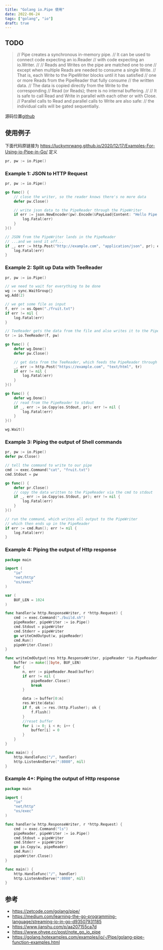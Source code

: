 ```yaml
---
title: "Golang io.Pipe 使用"
date: 2022-06-24
tags: ["golang", "io"]
draft: true
---
```


## TODO

> // Pipe creates a synchronous in-memory pipe.
> // It can be used to connect code expecting an io.Reader
> // with code expecting an io.Writer.
> //
> // Reads and Writes on the pipe are matched one to one
> // except when multiple Reads are needed to consume a single Write.
> // That is, each Write to the PipeWriter blocks until it has satisfied
> // one or more Reads from the PipeReader that fully consume
> // the written data.
> // The data is copied directly from the Write to the corresponding
> // Read (or Reads); there is no internal buffering.
> //
> // It is safe to call Read and Write in parallel with each other or with Close.
> // Parallel calls to Read and parallel calls to Write are also safe:
> // the individual calls will be gated sequentially.

源码位置[github](https://github.com/golang/go/blob/master/src/io/pipe.go)

## 使用例子
下面代码原链接为 https://luckymrwang.github.io/2020/12/17/Examples-For-Using-io-Pipe-in-Go/
定义

```go
pr, pw := io.Pipe()
```
### Example 1: JSON to HTTP Request
```go
pr, pw := io.Pipe()

go func() {
    // close the writer, so the reader knows there's no more data
    defer pw.Close()

    // write json data to the PipeReader through the PipeWriter
    if err := json.NewEncoder(pw).Encode(&PayLoad{Content: "Hello Pipe!"}); err != nil {
        log.Fatal(err)
    }
}()

// JSON from the PipeWriter lands in the PipeReader
// ...and we send it off...
if _, err := http.Post("http://example.com", "application/json", pr); err != nil {
    log.Fatal(err)
}
```
### Example 2: Split up Data with TeeReader
```go
pr, pw := io.Pipe()

// we need to wait for everything to be done
wg := sync.WaitGroup{}
wg.Add(2)

// we get some file as input
f, err := os.Open("./fruit.txt")
if err != nil {
    log.Fatal(err)
}

// TeeReader gets the data from the file and also writes it to the PipeWriter
tr := io.TeeReader(f, pw) 

go func() {
    defer wg.Done()
    defer pw.Close()

    // get data from the TeeReader, which feeds the PipeReader through the PipeWriter
    _, err := http.Post("https://example.com", "text/html", tr)
    if err != nil {
        log.Fatal(err)
    }
}()

go func() {
    defer wg.Done()
    // read from the PipeReader to stdout
    if _, err := io.Copy(os.Stdout, pr); err != nil {
        log.Fatal(err)
    }
}()

wg.Wait()
```

### Example 3: Piping the output of Shell commands
```go
pr, pw := io.Pipe()
defer pw.Close()

// tell the command to write to our pipe
cmd := exec.Command("cat", "fruit.txt")
cmd.Stdout = pw

go func() {
    defer pr.Close()
    // copy the data written to the PipeReader via the cmd to stdout
    if _, err := io.Copy(os.Stdout, pr); err != nil {
        log.Fatal(err)
    }
}()

// run the command, which writes all output to the PipeWriter
// which then ends up in the PipeReader
if err := cmd.Run(); err != nil {
    log.Fatal(err)
}
```
### Example 4: Piping the output of Http response
```go
package main

import (
	"io"
	"net/http"
	"os/exec"
)

var (
	BUF_LEN = 1024
)

func handler(w http.ResponseWriter, r *http.Request) {
	cmd := exec.Command("./build.sh")
	pipeReader, pipeWriter := io.Pipe()
	cmd.Stdout = pipeWriter
	cmd.Stderr = pipeWriter
	go writeCmdOutput(w, pipeReader)
	cmd.Run()
	pipeWriter.Close()
}

func writeCmdOutput(res http.ResponseWriter, pipeReader *io.PipeReader) {
	buffer := make([]byte, BUF_LEN)
	for {
		n, err := pipeReader.Read(buffer)
		if err != nil {
			pipeReader.Close()
			break
		}

		data := buffer[0:n]
		res.Write(data)
		if f, ok := res.(http.Flusher); ok {
			f.Flush()
		}
		//reset buffer
		for i := 0; i < n; i++ {
			buffer[i] = 0
		}
	}
}

func main() {
	http.HandleFunc("/", handler)
	http.ListenAndServe(":8080", nil)
}
```
### Example 4+: Piping the output of Http response
```go
package main

import (
	"io"
	"net/http"
	"os/exec"
)

func handler(w http.ResponseWriter, r *http.Request) {
	cmd := exec.Command("ls")
	pipeReader, pipeWriter := io.Pipe()
	cmd.Stdout = pipeWriter
	cmd.Stderr = pipeWriter
	go io.Copy(w, pipeReader)
	cmd.Run()
	pipeWriter.Close()
}

func main() {
	http.HandleFunc("/", handler)
	http.ListenAndServe(":8080", nil)
}
```

## 参考

+ https://zetcode.com/golang/pipe/
+ https://medium.com/learning-the-go-programming-language/streaming-io-in-go-d93507931185
+ https://www.jianshu.com/p/aa207155ca7d
+ https://www.ohyee.cc/post/note_go_io_pipe
+ https://golang.hotexamples.com/examples/io/-/Pipe/golang-pipe-function-examples.html

